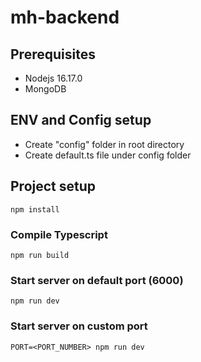 # mh-backend

## Prerequisites

* Nodejs 16.17.0
* MongoDB

## ENV and Config setup

* Create "config" folder in root directory
* Create default.ts file under config folder 

## Project setup

```
npm install
```

### Compile Typescript

```
npm run build
```

### Start server on default port (6000)

```
npm run dev
```

### Start server on custom port

```
PORT=<PORT_NUMBER> npm run dev
```
